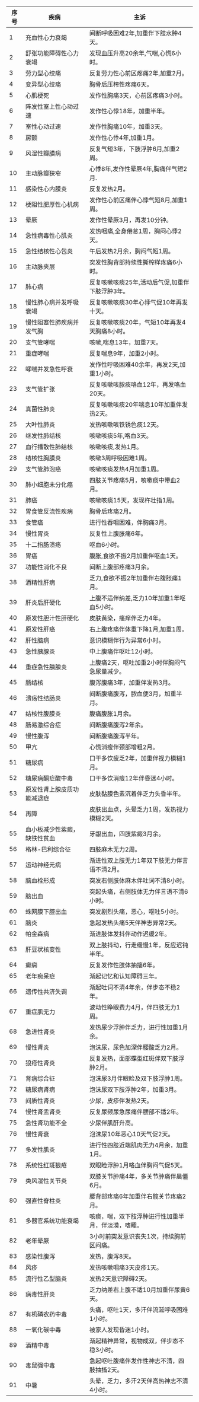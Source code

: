| 序号 | 疾病             | 主诉                         | 
|----|----------------|----------------------------| 
| 1  | 充血性心力衰竭        | 间断呼吸困难2年,加重伴下肢水肿4天。        | 
| 2  | 舒张功能障碍性心力衰竭    | 发现血压升高20余年,气喘,心慌6小时。       | 
| 3  | 劳力型心绞痛         | 反复劳力性心前区疼痛2年,加重2月。         | 
| 4  | 变异型心绞痛         | 胸骨后压榨性疼痛6天。                | 
| 5  | 心肌梗死           | 发作性胸痛3天，心前区疼痛3小时。          | 
| 6  | 阵发性室上性心动过速     | 发作性心悸18年，加重半年。             | 
| 7  | 室性心动过速         | 发作性胸痛10年，加重3天。             | 
| 8  | 房颤             | 发作性心悸4年,加重1月。              | 
| 9  | 风湿性瓣膜病         | 反复气短3年，下肢浮肿6月,加重2周。        | 
| 10 | 主动脉瓣狭窄         | 心悸8年,发作性晕厥4年,胸痛伴气短2月.      | 
| 11 | 感染性心内膜炎        | 反复发热2月。                    | 
| 12 | 梗阻性肥厚性心机病      | 发作性心前区痛伴心悸气短8月,加重1周。       | 
| 13 | 晕厥             | 发作性晕厥3月，再发10分钟。            | 
| 14 | 急性病毒性心肌炎       | 发热咽痛,全身倦怠1周，胸闷心悸2天。        | 
| 15 | 急性结核性心包炎       | 午后发热2月余，胸闷气短1周。            | 
| 16 | 主动脉夹层          | 突发性胸背部持续性撕榨样疼痛6小时。         | 
| 17 | 肺心病            | 反复咳嗽咳痰25年,活动后气促,加重伴下肢浮肿3年。 | 
| 18 | 慢性肺心病并发呼吸衰竭    | 反复咳嗽咳痰30年心悸气促10年再发十天。      | 
| 19 | 慢性阻塞性肺疾病并发气胸   | 反复咳嗽咳痰20年，气短10年再发4天胸痛8小时。  | 
| 20 | 支气管哮喘          | 咳嗽,喘息13年，加重7天。             | 
| 21 | 重症哮喘           | 反复喘息9年，加重2小时。              | 
| 22 | 哮喘并发急性呼衰       | 发作性呼吸困难40余年，再发2天,加重1小时。    | 
| 23 | 支气管扩张          | 反复咳嗽咳脓痰咯血12年，再发咯血20天。      | 
| 24 | 真菌性肺炎          | 反复咳嗽咳痰20年喘息10年加重伴发热2天。     | 
| 25 | 大叶性肺炎          | 发热咳嗽咳铁锈色痰12天。              | 
| 26 | 继发性肺结核         | 咳嗽咳痰5年,咯血3天。               | 
| 27 | 血行播散性肺结核       | 咳嗽咳痰,发热1月。                 | 
| 28 | 结核性胸膜炎         | 咳嗽3周呼吸困难1周。                | 
| 29 | 支气管肺泡癌         | 咳嗽咳痰发热4月加重1周。              | 
| 30 | 肺小细胞未分化癌       | 四肢关节疼痛5月，咳嗽痰中带血2月。         | 
| 31 | 肺癌             | 咳嗽咳痰15天，发现杵壮指1周。           | 
| 32 | 胃食管反流性疾病       | 胸骨后疼痛2月。                   | 
| 33 | 食管癌            | 进行性吞咽困难，伴胸痛3月。             | 
| 34 | 慢性胃炎           | 反复性上腹胀痛6年。                 | 
| 35 | 十二指肠溃疡         | 呕血6小时。                     | 
| 36 | 胃癌             | 腹胀,食欲不振2月加重伴呕血1天。          | 
| 37 | 功能性消化不良        | 间断上腹部疼痛3月余。                | 
| 38 | 酒精性肝病          | 乏力,食欲不振2年加重伴右腹胀痛1月。        | 
| 39 | 肝炎后肝硬化         | 上腹不适伴纳差,乏力10年加重1年呕血5小时。    | 
| 40 | 原发性胆汁性肝硬化      | 皮肤黄染，瘙痒伴乏力4年。              | 
| 41 | 原发性肝癌          | 右上腹疼痛伴体重下降1月,加重1周。         | 
| 42 | 肝性脑病           | 意识模糊伴行为异常6小时。              | 
| 43 | 急性胰腺炎          | 中上腹痛伴呕吐12小时。               | 
| 44 | 重症急性胰腺炎        | 上腹痛2天，呕吐加重2小时伴胸闷气急尿量减少。    | 
| 45 | 肠结核            | 腹泻腹痛3年，加重伴发热3月。            | 
| 46 | 溃疡性结肠炎         | 间断腹痛腹泻，脓血便3月，加重半月。         | 
| 47 | 结核性腹膜炎         | 腹痛腹胀1月余。                   | 
| 48 | 肠易激综合症         | 间断腹痛腹泻2年余。                 | 
| 49 | 慢性腹泻           | 间断腹痛腹泻半年。                  | 
| 50 | 甲亢             | 心慌消瘦伴颈部增粗2月。               | 
| 51 | 糖尿病            | 口干多饮疲乏2年，加重伴视力模糊1月。        | 
| 52 | 糖尿病酮症酸中毒       | 口干多饮消瘦12年伴昏迷4小时。           | 
| 53 | 原发性肾上腺皮质功能减退症  | 皮肤黏膜色素沉着伴乏力头昏半年。           | 
| 54 | 再障             | 皮肤出血点，头晕乏力1周，发热视力模糊2天。     | 
| 55 | 血小板减少性紫癜，缺铁性贫血 | 牙龈出血，四肢紫癜3月余。              | 
| 56 | 格林-巴利综合征       | 四肢麻木无力2周。                  | 
| 57 | 运动神经元病         | 渐进性双上肢无力1年双下肢无力伴言语不清2月。    | 
| 58 | 脑血栓形成          | 突发右侧肢体麻木伴吐词不清8小时。          | 
| 59 | 脑出血            | 突起头痛，右侧肢体无力伴言语不清6小时。       | 
| 60 | 蛛网膜下腔出血        | 突发剧烈头痛，恶心，呕吐5小时。           | 
| 61 | 脑炎             | 急起发热头痛5天伴神志异常2天。           | 
| 62 | 帕金森病           | 渐进肢体发抖伴动作迟缓2年。             | 
| 63 | 肝豆状核变性         | 双上肢抖动，行走缓慢1年，反应迟钝半年。       | 
| 64 | 癫痫             | 反复发作性肢体抽搐6年。               | 
| 65 | 老年痴呆症          | 渐起记忆和认知障碍三年。               | 
| 66 | 遗传性共济失调        | 渐起吐词不清4年余，伴步态不稳2年。         | 
| 67 | 重症肌无力          | 波动性睁眼费力4月，伴四肢无力1周。         | 
| 68 | 急进性肾炎          | 发热尿少浮肿伴乏力，进行性加重1月余。        | 
| 69 | 慢性肾炎           | 泡沫尿，尿色加深伴腰酸乏力2月。           | 
| 70 | 狼疮性肾炎          | 反复发热，面部蝶型红斑伴双下肢浮肿2月。       | 
| 71 | 肾病综合征          | 泡沫尿3月伴眼睑及双下肢浮肿1周。          | 
| 72 | 糖尿病肾病          | 泡沫尿双下肢浮肿2年，加重3月。           | 
| 73 | 间质性肾炎          | 少尿，皮疹伴发热2天。                | 
| 74 | 慢性肾盂肾炎         | 反复尿频尿急尿痛伴腰部不适2年。           | 
| 75 | 急性肾功能不全        | 少尿伴肌酐升高。                   | 
| 76 | 慢性肾衰           | 泡沫尿10年恶心10天气促2天。           | 
| 77 | 多发性肌炎          | 进行性四肢近端肌肉无力4月余，加重1月。       | 
| 78 | 系统性红斑狼疮        | 双眼睑浮肿1月咯血伴胸闷气促5天。          | 
| 79 | 类风湿性关节炎        | 双膝关节肿痛4年，多关节肿痛伴晨僵6月。       | 
| 80 | 强直性脊柱炎         | 腰背部疼痛6年加重伴右髋关节疼痛2月。        | 
| 81 | 多器官系统功能衰竭      | 咳痰，喘，双下肢浮肿进行性加重半月，伴淡漠，嗜睡。  | 
| 82 | 老年晕厥           | 3小时前突发意识丧失1次，持续胸前区闷痛。      | 
| 83 | 感染性腹泻          | 发热，腹泻8天。                   | 
| 84 | 风疹             | 发热咳嗽咽痛3天皮疹1天。              | 
| 85 | 流行性乙型脑炎        | 发热2天意识障碍2天。                | 
| 86 | 病毒性肝炎          | 乏力纳差右上腹不适10月加重伴尿黄6天。       | 
| 87 | 有机磷农药中毒        | 头痛，呕吐1天，多汗伴流涎呼吸困难1小时。      | 
| 88 | 一氧化碳中毒         | 被家人发现昏迷1小时。                | 
| 89 | 酒精中毒           | 渐起精神异常，视物成双，伴步态不稳3小时。      | 
| 90 | 毒鼠强中毒          | 急起呕吐腹痛伴发作性神志不清，四肢抽搐2天。     | 
| 91 | 中暑             | 头晕，乏力，多汗2天伴高热神志不清4小时。      | 
